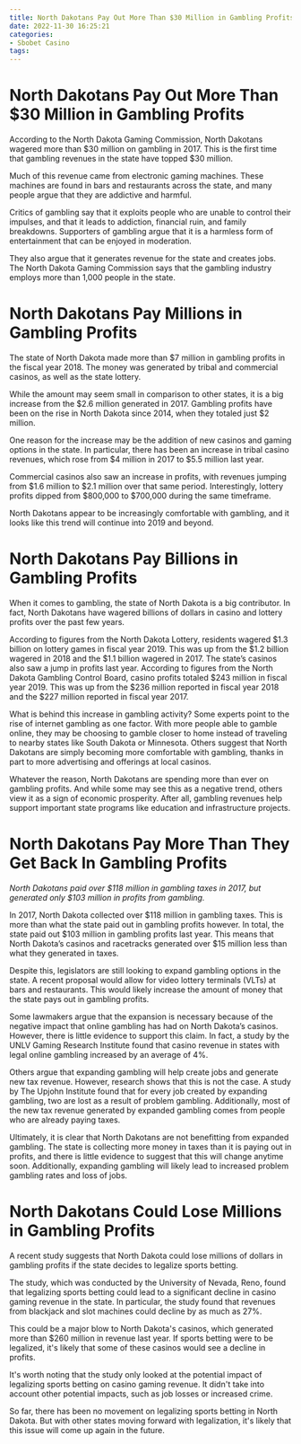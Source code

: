 ```yaml
---
title: North Dakotans Pay Out More Than $30 Million in Gambling Profits
date: 2022-11-30 16:25:21
categories:
- Sbobet Casino
tags:
---
```



#  North Dakotans Pay Out More Than $30 Million in Gambling Profits

According to the North Dakota Gaming Commission, North Dakotans wagered more than $30 million on gambling in 2017. This is the first time that gambling revenues in the state have topped $30 million.

Much of this revenue came from electronic gaming machines. These machines are found in bars and restaurants across the state, and many people argue that they are addictive and harmful.

 Critics of gambling say that it exploits people who are unable to control their impulses, and that it leads to addiction, financial ruin, and family breakdowns. Supporters of gambling argue that it is a harmless form of entertainment that can be enjoyed in moderation.

They also argue that it generates revenue for the state and creates jobs. The North Dakota Gaming Commission says that the gambling industry employs more than 1,000 people in the state.

#  North Dakotans Pay Millions in Gambling Profits

The state of North Dakota made more than $7 million in gambling profits in the fiscal year 2018. The money was generated by tribal and commercial casinos, as well as the state lottery.

While the amount may seem small in comparison to other states, it is a big increase from the $2.6 million generated in 2017. Gambling profits have been on the rise in North Dakota since 2014, when they totaled just $2 million.

One reason for the increase may be the addition of new casinos and gaming options in the state. In particular, there has been an increase in tribal casino revenues, which rose from $4 million in 2017 to $5.5 million last year.

Commercial casinos also saw an increase in profits, with revenues jumping from $1.6 million to $2.1 million over that same period. Interestingly, lottery profits dipped from $800,000 to $700,000 during the same timeframe.

North Dakotans appear to be increasingly comfortable with gambling, and it looks like this trend will continue into 2019 and beyond.

#  North Dakotans Pay Billions in Gambling Profits

When it comes to gambling, the state of North Dakota is a big contributor. In fact, North Dakotans have wagered billions of dollars in casino and lottery profits over the past few years.

According to figures from the North Dakota Lottery, residents wagered $1.3 billion on lottery games in fiscal year 2019. This was up from the $1.2 billion wagered in 2018 and the $1.1 billion wagered in 2017. The state’s casinos also saw a jump in profits last year. According to figures from the North Dakota Gambling Control Board, casino profits totaled $243 million in fiscal year 2019. This was up from the $236 million reported in fiscal year 2018 and the $227 million reported in fiscal year 2017.

What is behind this increase in gambling activity? Some experts point to the rise of internet gambling as one factor. With more people able to gamble online, they may be choosing to gamble closer to home instead of traveling to nearby states like South Dakota or Minnesota. Others suggest that North Dakotans are simply becoming more comfortable with gambling, thanks in part to more advertising and offerings at local casinos.

Whatever the reason, North Dakotans are spending more than ever on gambling profits. And while some may see this as a negative trend, others view it as a sign of economic prosperity. After all, gambling revenues help support important state programs like education and infrastructure projects.

#  North Dakotans Pay More Than They Get Back In Gambling Profits

_North Dakotans paid over $118 million in gambling taxes in 2017, but generated only $103 million in profits from gambling._

In 2017, North Dakota collected over $118 million in gambling taxes. This is more than what the state paid out in gambling profits however. In total, the state paid out $103 million in gambling profits last year. This means that North Dakota’s casinos and racetracks generated over $15 million less than what they generated in taxes.

Despite this, legislators are still looking to expand gambling options in the state. A recent proposal would allow for video lottery terminals (VLTs) at bars and restaurants. This would likely increase the amount of money that the state pays out in gambling profits.

Some lawmakers argue that the expansion is necessary because of the negative impact that online gambling has had on North Dakota’s casinos. However, there is little evidence to support this claim. In fact, a study by the UNLV Gaming Research Institute found that casino revenue in states with legal online gambling increased by an average of 4%.

Others argue that expanding gambling will help create jobs and generate new tax revenue. However, research shows that this is not the case. A study by The Upjohn Institute found that for every job created by expanding gambling, two are lost as a result of problem gambling. Additionally, most of the new tax revenue generated by expanded gambling comes from people who are already paying taxes.

Ultimately, it is clear that North Dakotans are not benefitting from expanded gambling. The state is collecting more money in taxes than it is paying out in profits, and there is little evidence to suggest that this will change anytime soon. Additionally, expanding gambling will likely lead to increased problem gambling rates and loss of jobs.

#  North Dakotans Could Lose Millions in Gambling Profits

A recent study suggests that North Dakota could lose millions of dollars in gambling profits if the state decides to legalize sports betting.

The study, which was conducted by the University of Nevada, Reno, found that legalizing sports betting could lead to a significant decline in casino gaming revenue in the state. In particular, the study found that revenues from blackjack and slot machines could decline by as much as 27%.

This could be a major blow to North Dakota's casinos, which generated more than $260 million in revenue last year. If sports betting were to be legalized, it's likely that some of these casinos would see a decline in profits.

It's worth noting that the study only looked at the potential impact of legalizing sports betting on casino gaming revenue. It didn't take into account other potential impacts, such as job losses or increased crime.

So far, there has been no movement on legalizing sports betting in North Dakota. But with other states moving forward with legalization, it's likely that this issue will come up again in the future.